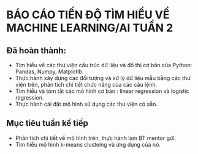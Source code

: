 # BÁO CÁO TIẾN ĐỘ TÌM HIỂU VỀ MACHINE LEARNING/AI TUẦN 2 
## Đã hoàn thành: 
- Tìm hiểu về các thư viện cấu trúc dữ liệu và đồ thị cơ bản của Python: Pandas, Numpy, Matplotlb.
- Thực hành xây dựng các đối tượng và xử lý dữ liệu mẫu bằng các thư viện trên, phân tích chi tiết chức năng của các câu lệnh. 
- Tìm hiểu và tóm tắt các mô hình cơ bản : linear regression và logistic regression.
- Thực hành cài đặt mô hình sử dụng các thư viện có sẵn.

## Mục tiêu tuần kế tiếp
- Phân tích chi tiết về mô hình trên, thực hành làm BT mentor gửi.
- Tìm hiểu mô hình k-means clusteing và ứng dụng của nó.
